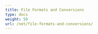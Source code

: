 ```yaml
---
title: File Formats and Conversions
type: docs
weight: 50
url: /net/file-formats-and-conversions/
---
```



